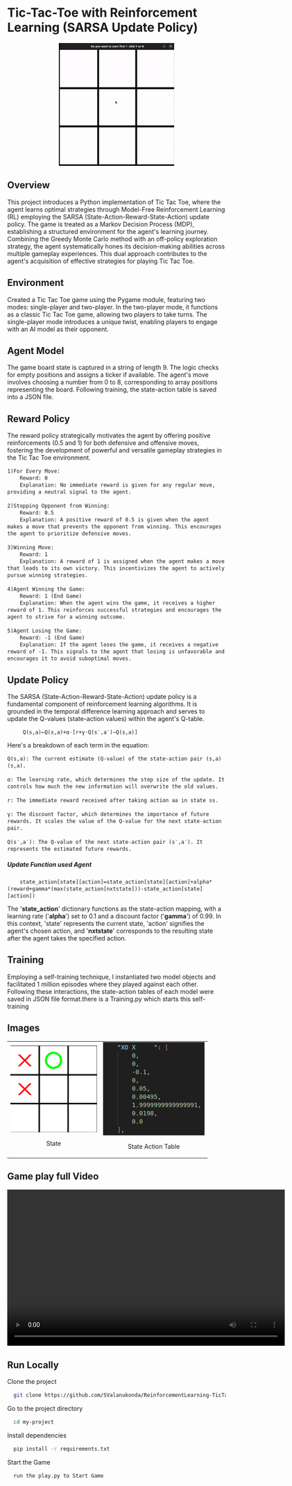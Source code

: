 
# Tic-Tac-Toe with Reinforcement Learning (SARSA Update Policy)

<div align="center">
  <img src="./temp/Gameplay.gif" alt="Game Play">
</div>


## Overview

This project introduces a Python implementation of Tic Tac Toe, where the agent learns optimal strategies through Model-Free Reinforcement Learning (RL) employing the SARSA (State-Action-Reward-State-Action) update policy. The game is treated as a Markov Decision Process (MDP), establishing a structured environment for the agent's learning journey. Combining the Greedy Monte Carlo method with an off-policy exploration strategy, the agent systematically hones its decision-making abilities across multiple gameplay experiences. This dual approach contributes to the agent's acquisition of effective strategies for playing Tic Tac Toe. 

## Environment
Created a Tic Tac Toe game using the Pygame module, featuring two modes: single-player and two-player. In the two-player mode, it functions as a classic Tic Tac Toe game, allowing two players to take turns. The single-player mode introduces a unique twist, enabling players to engage with an AI model as their opponent.

## Agent Model
The game board state is captured in a string of length 9. The logic checks for empty positions and assigns a ticker if available. The agent's move involves choosing a number from 0 to 8, corresponding to array positions representing the board. Following training, the state-action table is saved into a JSON file.

## Reward Policy
The reward policy strategically motivates the agent by offering positive reinforcements (0.5 and 1) for both defensive and offensive moves, fostering the development of powerful and versatile gameplay strategies in the Tic Tac Toe environment.

    1)For Every Move:
        Reward: 0
        Explanation: No immediate reward is given for any regular move, providing a neutral signal to the agent.

    2)Stopping Opponent from Winning:
        Reward: 0.5
        Explanation: A positive reward of 0.5 is given when the agent makes a move that prevents the opponent from winning. This encourages the agent to prioritize defensive moves.

    3)Winning Move:
        Reward: 1
        Explanation: A reward of 1 is assigned when the agent makes a move that leads to its own victory. This incentivizes the agent to actively pursue winning strategies.

    4)Agent Winning the Game:
        Reward: 1 (End Game)
        Explanation: When the agent wins the game, it receives a higher reward of 1. This reinforces successful strategies and encourages the agent to strive for a winning outcome.

    5)Agent Losing the Game:
        Reward: -1 (End Game)
        Explanation: If the agent loses the game, it receives a negative reward of -1. This signals to the agent that losing is unfavorable and encourages it to avoid suboptimal moves.

## Update Policy
The SARSA (State-Action-Reward-State-Action) update policy is a fundamental component of reinforcement learning algorithms. It is grounded in the temporal difference learning approach and serves to update the Q-values (state-action values) within the agent's Q-table.

         Q(s,a)←Q(s,a)+α⋅[r+γ⋅Q(s′,a′)−Q(s,a)]

Here's a breakdown of each term in the equation:

    Q(s,a): The current estimate (Q-value) of the state-action pair (s,a)(s,a).

    α: The learning rate, which determines the step size of the update. It controls how much the new information will overwrite the old values.

    r: The immediate reward received after taking action aa in state ss.

    γ: The discount factor, which determines the importance of future rewards. It scales the value of the Q-value for the next state-action pair.

    Q(s′,a′): The Q-value of the next state-action pair (s′,a′). It represents the estimated future rewards.

##### Update Function  used Agent
        state_action[state][action]=state_action[state][action]+alpha*(reward+gamma*(max(state_action[nxtstate]))-state_action[state][action])
The '**state_action**'  dictionary functions as the state-action mapping, with a learning rate ('**alpha**') set to 0.1 and a discount factor ('**gamma**') of 0.99. In this context, 'state' represents the current state, 'action' signifies the agent's chosen action, and '**nxtstate**' corresponds to the resulting state after the agent takes the specified action.

## Training
Employing a self-training technique, I instantiated two model objects and facilitated 1 million episodes where they played against each other. Following these interactions, the state-action tables of each model were saved in JSON file format.there is a Training.py which starts this self-training

## Images
<table>
  <tr>
    <td align="center">
      <img src="./temp/state.png" alt="State" width="200" height="200" title="State">
      <p>State</p>
    </td>
    <td align="center">
      <img src="./temp/stateactiontable.png" alt="State Action Table" title="State Action Table">
      <p>State Action Table</p>
    </td>
  </tr>
</table>


## Game play full Video

<video width="640" height="360" controls>
    <source src="./temp/GamePlay.mp4" type="video/mp4">
    Your browser does not support the video tag.
</video>



## Run Locally
Clone the project

```bash
  git clone https://github.com/SValanukonda/ReinforcementLearning-TicTacToe.git
```

Go to the project directory

```bash
  cd my-project
```

Install dependencies

```bash
  pip install -r requirements.txt
```

Start the Game

```bash
  run the play.py to Start Game
```

